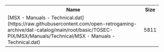 <table>
<tr><th>Name</th><th>Size</th></tr>
<tr><td>[MSX - Manuals - Technical.dat](https://raw.githubusercontent.com/open-retrogaming-archive/dat-catalog/main/root/basic/TOSEC-PIX/MSX/Manuals/Technical/MSX - Manuals - Technical.dat)</td><td>5811</td></tr>
</table>
